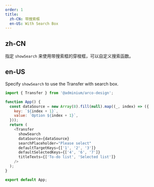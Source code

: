 ```yaml
---
order: 1
title:
  zh-CN: 带搜索框
  en-US: With Search Box
---
```


## zh-CN

指定 `showSearch` 来使用带搜索框的穿梭框，可以自定义搜索函数。

## en-US

Specify `showSearch` to use the Transfer with search box.

```js
import { Transfer } from '@adminium/arco-design';

function App() {
  const dataSource = new Array(8).fill(null).map((_, index) => ({
    key: `${index + 1}`,
    value: `Option ${index + 1}`,
  }));
  return (
    <Transfer
      showSearch
      dataSource={dataSource}
      searchPlaceholder="Please select"
      defaultTargetKeys={['1', '2', '3']}
      defaultSelectedKeys={['4', '6', '7']}
      titleTexts={['To-do list', 'Selected list']}
    />
  );
}

export default App;
```
